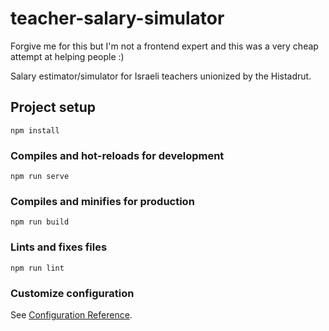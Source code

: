 # teacher-salary-simulator
Forgive me for this but I'm not a frontend expert and this was a very cheap attempt at helping people :)

Salary estimator/simulator for Israeli teachers unionized by the Histadrut.

## Project setup
```
npm install
```

### Compiles and hot-reloads for development
```
npm run serve
```

### Compiles and minifies for production
```
npm run build
```

### Lints and fixes files
```
npm run lint
```

### Customize configuration
See [Configuration Reference](https://cli.vuejs.org/config/).
